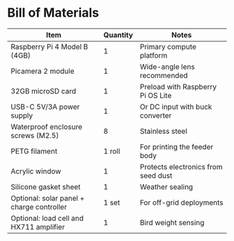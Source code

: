 # Bill of Materials

| Item | Quantity | Notes |
| --- | --- | --- |
| Raspberry Pi 4 Model B (4GB) | 1 | Primary compute platform |
| Picamera 2 module | 1 | Wide-angle lens recommended |
| 32GB microSD card | 1 | Preload with Raspberry Pi OS Lite |
| USB-C 5V/3A power supply | 1 | Or DC input with buck converter |
| Waterproof enclosure screws (M2.5) | 8 | Stainless steel |
| PETG filament | 1 roll | For printing the feeder body |
| Acrylic window | 1 | Protects electronics from seed dust |
| Silicone gasket sheet | 1 | Weather sealing |
| Optional: solar panel + charge controller | 1 set | For off-grid deployments |
| Optional: load cell and HX711 amplifier | 1 | Bird weight sensing |
